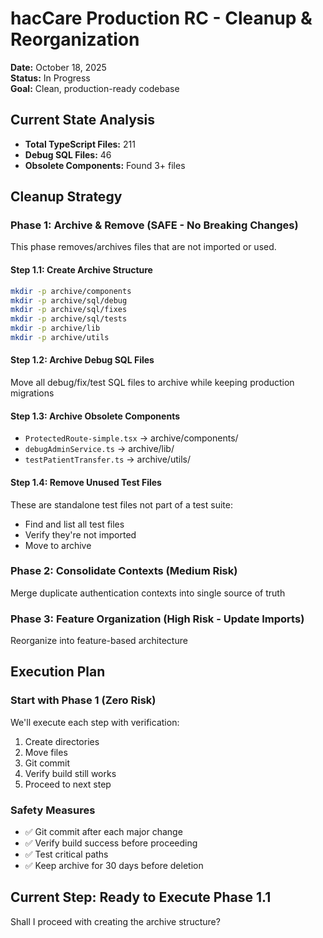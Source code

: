 # hacCare Production RC - Cleanup & Reorganization

**Date:** October 18, 2025  
**Status:** In Progress  
**Goal:** Clean, production-ready codebase

## Current State Analysis

- **Total TypeScript Files:** 211
- **Debug SQL Files:** 46
- **Obsolete Components:** Found 3+ files

## Cleanup Strategy

### Phase 1: Archive & Remove (SAFE - No Breaking Changes)
This phase removes/archives files that are not imported or used.

#### Step 1.1: Create Archive Structure
```bash
mkdir -p archive/components
mkdir -p archive/sql/debug
mkdir -p archive/sql/fixes
mkdir -p archive/sql/tests
mkdir -p archive/lib
mkdir -p archive/utils
```

#### Step 1.2: Archive Debug SQL Files
Move all debug/fix/test SQL files to archive while keeping production migrations

#### Step 1.3: Archive Obsolete Components
- `ProtectedRoute-simple.tsx` → archive/components/
- `debugAdminService.ts` → archive/lib/
- `testPatientTransfer.ts` → archive/utils/

#### Step 1.4: Remove Unused Test Files
These are standalone test files not part of a test suite:
- Find and list all test files
- Verify they're not imported
- Move to archive

### Phase 2: Consolidate Contexts (Medium Risk)
Merge duplicate authentication contexts into single source of truth

### Phase 3: Feature Organization (High Risk - Update Imports)
Reorganize into feature-based architecture

## Execution Plan

### Start with Phase 1 (Zero Risk)
We'll execute each step with verification:
1. Create directories
2. Move files
3. Git commit
4. Verify build still works
5. Proceed to next step

### Safety Measures
- ✅ Git commit after each major change
- ✅ Verify build success before proceeding
- ✅ Test critical paths
- ✅ Keep archive for 30 days before deletion

## Current Step: Ready to Execute Phase 1.1

Shall I proceed with creating the archive structure?
